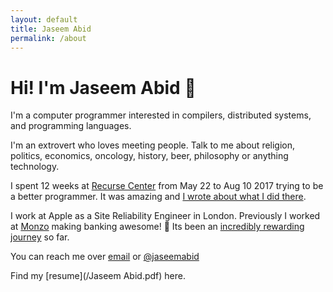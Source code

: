 ```yaml
---
layout: default
title: Jaseem Abid
permalink: /about
---
```


# Hi! I'm Jaseem Abid 👋

I'm a computer programmer interested in compilers, distributed systems, and
programming languages.

I'm an extrovert who loves meeting people. Talk to me about religion, politics,
economics, oncology, history, beer, philosophy or anything technology.

I spent 12 weeks at [Recurse Center](https://recurse.com) from May 22 to Aug 10
2017 trying to be a better programmer. It was amazing and [I wrote about what I
did there][rc blog].

I work at Apple as a Site Reliability Engineer in London. Previously I worked at
[Monzo](https://monzo.com) making banking awesome! 🚀 Its been an [incredibly
rewarding journey][monzo blog] so far.

You can reach me over [email](mailto:jaseemabid@gmail.com) or
<i class="fab fa-twitter"></i> [@jaseemabid](https://twitter.com/jaseemabid)

Find my [resume](/Jaseem Abid.pdf) here.

<script async defer src="https://www.recurse-scout.com/loader.js?t=298747a8a50ca362138e799f749fcf3f"></script>

[rc blog]: /2017/08/10/rc.html
[monzo blog]: /2019/01/13/monzo.html
